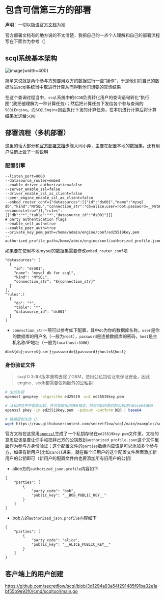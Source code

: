 # 包含可信第三方的部署

**声明**：一切以[隐语官方文档](https://www.secretflow.org.cn/zh-CN/docs/scql/0.5.0b2/topics)为准

官方部署文档有的地方说的不太清楚，我把自己的一点个人理解和自己的部署流程写在下面作为参考（）

## scql系统基本架构

![image](https://github.com/DINOREXNB/dinorexnb.github.io/blob/main/docs/images/xxaq1-1.png?raw=true){width=400}

简单来说就是两个参与方想要用双方的数据进行一些“操作”，于是他们将自己的数据放进scql系统当中取进行计算从而得到他们想要的查询结果

在这个查询过程当中，`scql`系统中的`SCDB`负责转化用户的查询语句转化“执行图”(我把他理解为一种计算任务)；然后把计算任务下发给各个参与查询的`SCQLEngine`。而`SCQLEngine`则会执行下发的计算任务，在本机进行计算后将计算结果发送给`SCDB`

## 部署流程（多机部署）

这里的话大部分和[官方部署文档](https://www.secretflow.org.cn/zh-CN/docs/scql/0.5.0b2/topics/deployment/how-to-deploy-centralized-cluster#step-1-deploy-scqlengine)步骤大同小异，主要在配置本地的数据集，还有用户注册上做了一些说明

### 配置引擎

```
--listen_port=8080
--datasource_router=embed
--enable_driver_authorization=false
--server_enable_ssl=false
--driver_enable_ssl_as_client=false
--peer_engine_enable_ssl_as_client=false
--embed_router_conf={"datasources":[{"id":"ds001","name":"mysql db","kind":"MYSQL","connection_str":"db=alice;user=root;password=__MYSQL_ROOT_PASSWORD__;host=mysql;auto-reconnect=true"}],"rules":[{"db":"*","table":"*","datasource_id":"ds001"}]}
# party authentication flags
--enable_self_auth=true
--enable_peer_auth=true
--private_key_pem_path=/home/admin/engine/conf/ed25519key.pem
--authorized_profile_path=/home/admin/engine/conf/authorized_profile.json
```

如果要在使用本地mysql的数据集需要修改`embed_router_conf`项

```
"datasources": [
  {
    "id": "ds001",
    "name": "mysql db for scql",
    "kind": "MYSQL",
    "connection_str": "${connection_str}"
  }
],
"rules":[
  {
    "db": "*",
    "table": "*",
    "datasource_id": "ds001"
  }
]
```

- `connection_str`一项可以参考如下配置，其中`db`为你的数据库名称，`user`是你的数据库的用户名（一般为`root`），`password`是连接数据库的密码，`host`是主机名称/IP地址（一般为`localhost:3306`）

```
db=${db};user=${user};password=${password};host=${host}
```

### 身份验证文件

> scql 0.3.0b1版本重构去除了GRM，使用公私钥验证来保证安全，因此engine、scdb都需要依赖额外的公私钥

```bash
# 生成私钥
openssl genpkey -algorithm ed25519 -out ed25519key.pem

# 从私钥文件中提取公钥，并将其输出为DER格式，然后对DER格式的公钥进行Base64编码
openssl pkey -in ed25519key.pem  -pubout -outform DER | base64

# 链接疑似失效（）
wget https://raw.githubusercontent.com/secretflow/scql/main/examples/scdb-tutorial/engine/alice/conf/authorized_profile.json
```

官方文档在这里用[`openssl`](https://zh.wikipedia.org/wiki/OpenSSL)生成了一个私钥存储在`ed25519key.pem`文件里，文档的意思应该是要让你手动把非己方的公钥放到`authorized_profile.json`这个文件里面作为参与方身份验证；这个配置文件的`parties`数组内应该是可以添加多个参与方，如果有新用户(比如`carol`)进来，就在每个旧用户的这个配置文件后面添加新用户的公钥即可（新用户的配置文件内也要添加所有旧用户的公钥）

- alice方的`authorized_json.profile`内容如下

```
{
    "parties": [
        {
            "party_code": "bob",
            "public_key": "__BOB_PUBLIC_KEY__"
        }
    ]
}
```

- bob方的`authorized_json.profile`内容如下

```
{
    "parties": [
        {
            "party_code": "alice",
            "public_key": "__ALICE_PUBLIC_KEY__"
        }
    ]
}
```

## 客户端上的用户创建

https://github.com/secretflow/scql/blob/3d1294a93a54f291485f91ba32e1abf55b9e93f0/cmd/scqltool/main.go